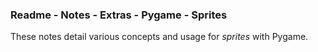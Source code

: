 ### Readme - Notes - Extras - Pygame - Sprites

These notes detail various concepts and usage for *sprites* with Pygame.
